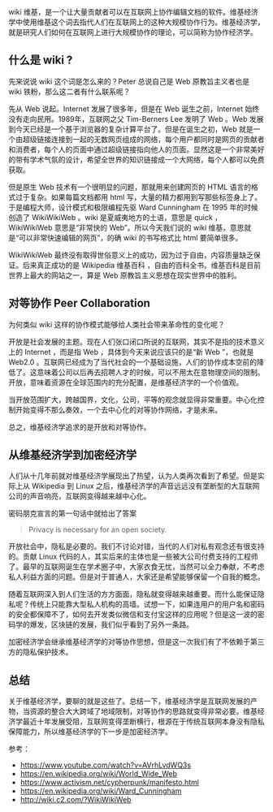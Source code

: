 wiki 维基，是一个让大量贡献者可以在互联网上协作编辑文档的软件。维基经济学中使用维基这个词去指代人们在互联网上的这种大规模协作行为。维基经济学，就是研究人们如何在互联网上进行大规模协作的理论，可以简称为协作经济学。

## 什么是 wiki ?

先来说说 wiki 这个词是怎么来的？Peter 总说自己是 Web 原教旨主义者也是 wiki 铁粉，那么这二者有什么联系呢？

先从 Web 说起。Internet 发展了很多年，但是在 Web 诞生之前，Internet 始终没有走向民用。1989年，互联网之父 Tim-Berners Lee 发明了 Web 。Web 发展到今天已经是一个基于浏览器的复杂计算平台了。但是在诞生之初，Web 就是一个由超级链接连接到一起的无数网页组成的网络，每个用户都同时是网页的贡献者和消费者，每个人的页面中通过超级链接指向他人的页面。显然这是一个非常美好的带有学术气氛的设计，希望全世界的知识链接成一个大网络，每个人都可以免费获取。

但是原生 Web 技术有一个很明显的问题，那就用来创建网页的 HTML 语言的格式过于复杂。如果每篇文档都用 html 写，大量的精力都用到写那些标签身上了。于是编程大师，设计模式和极限编程先驱 Ward Cunningham 在 1995 年的时候创造了 WikiWikiWeb 。wiki 是夏威夷地方的土语，意思是 quick ，WikiWikiWeb 意思是“非常快的 Web”。所以今天我们说的 wiki 维基，意思就是“可以非常快速编辑的网页”，的确 wiki 的书写格式比 html 要简单很多。

WikiWikiWeb 最终没有取得世俗意义上的成功，因为过于自由，内容质量缺乏保证。后来真正成功的是 Wikipedia 维基百科 ，自由的百科全书。维基百科是目前世界上最大的网站之一，算是 Web 原教旨主义思想在现实世界中的胜利。

## 对等协作 Peer Collaboration

为何类似 wiki 这样的协作模式能够给人类社会带来革命性的变化呢？

开放是社会发展的主题。现在人们张口闭口所说的互联网，其实不是指的技术意义上的 Internet ，而是指 Web ，具体到今天来说应该只的是“新 Web ”，也就是 Web2.0 。互联网已经成为了当代社会的一个基础设施，人们的协作成本空前的降低了。这意味着公司以后再去招聘人才的时候，可以不用太在意物理空间的限制。开放，意味着资源在全球范围内的充分配置，是维基经济学的一个价值观。

当开放范围扩大，跨越国界，文化，公司，平等的观念就显得非常重要。中心化控制开始变得不那么奏效，一个去中心化的对等协作网络，才是未来。

总之，维基经济学追求的是开放和对等协作。

## 从维基经济学到加密经济学

人们从十几年前就对维基经济学展现出了热望，认为人类再次看到了希望。但是实际上从 Wikipedia 到 Linux 之后，维基经济学的声音远远没有垄断型的大互联网公司的声音响亮，互联网变得越来越中心化。

密码朋克宣言的第一句话中就给出了答案

> Privacy is necessary for an open society.

开放社会中，隐私是必要的。我们不讨论对错，当代的人们对私有观念还有很支持的。贡献 Linux 代码的人，其实后来的主体也是一些被大公司付费支持的工程师了。最早的互联网诞生在学术圈子中，大家衣食无忧，当然可以全力奉献，不考虑私人利益方面的问题。但是对于普通人，大家还是希望能够保留一个自我的概念。

随着互联网深入到人们生活的方方面面，隐私就变得越来越重要。而什么能保证隐私呢？传统上只能靠大型私人机构的高墙。试想一下，如果连用户的用户名和密码的安全都保障不了，如何去开发类似微信和支付宝这样的应用呢？但是这一波的密码学的爆发，区块链的发展，我们似乎看到了另外一条路。

加密经济学会继承维基经济学的对等协作思想，但是这一次我们有了不依赖于第三方的隐私保护技术。

## 总结

关于维基经济学，要聊的就是这些了。总结一下，维基经济学是互联网发展的产物，当资源的整合大大跨域了地域限制，对等协作的思路就变得非常必要。维基经济学最近十年发展受阻，互联网变得垄断横行，根源在于传统互联网本身没有隐私保障能力，所以维基经济学的下一步是加密经济学。

参考：

- https://www.youtube.com/watch?v=AVrhLvdWQ3s
- https://en.wikipedia.org/wiki/World_Wide_Web
- https://www.activism.net/cypherpunk/manifesto.html
- https://en.wikipedia.org/wiki/Ward_Cunningham
- http://wiki.c2.com/?WikiWikiWeb
